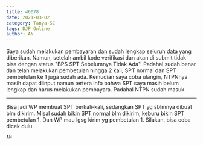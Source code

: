 ```yaml
---
title: 46078
date: 2021-03-02
category: Tanya-SC
tags: DJP Online
author: AN
---
```


Saya sudah melakukan pembayaran dan sudah lengkap seluruh data yang diberikan. Namun, setelah ambil kode verifikasi dan akan di submit tidak bisa dengan status "BPS SPT Sebelumnya Tidak Ada". Padahal sudah benar dan telah melakukan pembetulan hingga 2 kali, SPT normal dan SPT pembetulan ke 1 juga sudah ada. Kemudian saya coba ulangin, NTPNnya masih dapat diinput namun tertera info bahwa SPT saya masih belum lengkap dan harus melakukan pembayara. Padahal NTPN sudah masuk.

---

Bisa jadi WP membuat SPT berkali-kali, sedangkan SPT yg sblmnya dibuat blm dikirim. Misal sudah bikin SPT normal blm dikirim, keburu bikin SPT pembetulan 1. Dan WP mau lgsg kirim yg pembetulan 1. Silakan, bisa coba dicek dulu.

`AN`
